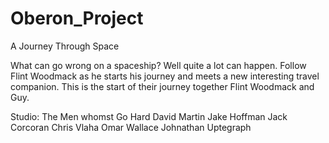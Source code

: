 # Oberon_Project
A Journey Through Space

What can go wrong on a spaceship? Well quite a lot can happen. Follow Flint Woodmack as he starts his journey
and meets a new interesting travel companion. This is the start of their journey together Flint Woodmack and Guy.

Studio: The Men whomst Go Hard
David Martin
Jake Hoffman
Jack Corcoran
Chris Vlaha
Omar Wallace
Johnathan Uptegraph
